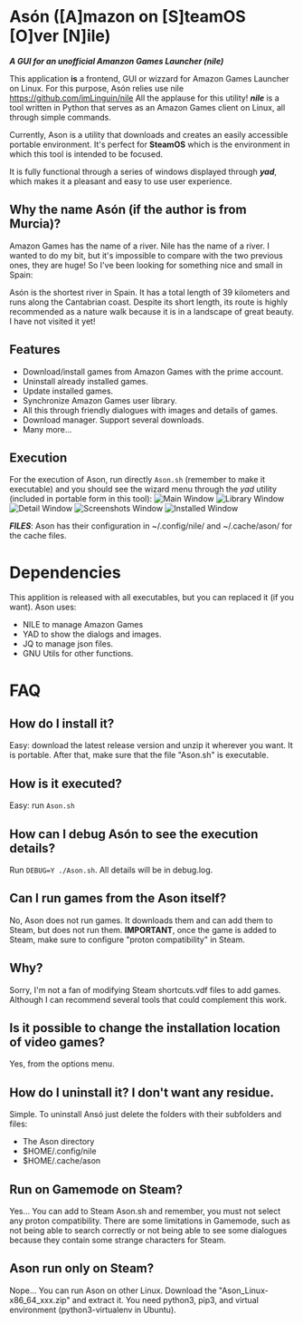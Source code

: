 # Asón ([A]mazon on [S]teamOS [O]ver [N]ile)
_**A GUI for an unofficial Amanzon Games Launcher (nile)**_

This application **is** a frontend, GUI or wizzard for Amazon Games Launcher on Linux. For this purpose, Asón relies use nile https://github.com/imLinguin/nile All the applause for this utility! _**nile**_ is a tool written in Python that serves as an Amazon Games client on Linux, all through simple commands.

Currently, Ason is a utility that downloads and creates an easily accessible portable environment. It's perfect for **SteamOS** which is the environment in which this tool is intended to be focused.

It is fully functional through a series of windows displayed through _**yad**_, which makes it a pleasant and easy to use user experience.


## Why the name Asón (if the author is from Murcia)?
Amazon Games has the name of a river.
Nile has the name of a river.
I wanted to do my bit, but it's impossible to compare with the two previous ones, they are huge! So I've been looking for something nice and small in Spain:

Asón is the shortest river in Spain. It has a total length of 39 kilometers and runs along the Cantabrian coast. Despite its short length, its route is highly recommended as a nature walk because it is in a landscape of great beauty. I have not visited it yet!


## Features
- Download/install games from Amazon Games with the prime account.
- Uninstall already installed games.
- Update installed games.
- Synchronize Amazon Games user library.
- All this through friendly dialogues with images and details of games.
- Download manager. Support several downloads.
- Many more...


## Execution
For the execution of Ason, run directly `Ason.sh` (remember to make it executable) and you should see the wizard menu through the *yad* utility (included in portable form in this tool):
![Main Window](https://raw.githubusercontent.com/FranjeGueje/Ason/master/doc/MainW.png)
![Library Window](https://raw.githubusercontent.com/FranjeGueje/Ason/master/doc/LibraryW.png)
![Detail Window](https://raw.githubusercontent.com/FranjeGueje/Ason/master/doc/DetailW.png)
![Screenshots Window](https://raw.githubusercontent.com/FranjeGueje/Ason/master/doc/ScreenshotsW.png)
![Installed Window](https://raw.githubusercontent.com/FranjeGueje/Ason/master/doc/InstalledW.png)

_**FILES**_: Ason has their configuration in ~/.config/nile/ and ~/.cache/ason/ for the cache files.

# Dependencies
This applition is released with all executables, but you can replaced it (if you want).
Ason uses:
* NILE to manage Amazon Games
* YAD to show the dialogs and images.
* JQ to manage json files.
* GNU Utils for other functions.

# FAQ
## How do I install it?
Easy: download the latest release version and unzip it wherever you want. It is portable. After that, make sure that the file "Ason.sh" is executable.

## How is it executed?
Easy: run `Ason.sh`

## How can I debug Asón to see the execution details?
Run `DEBUG=Y ./Ason.sh`. All details will be in debug.log.

## Can I run games from the Ason itself?
No, Ason does not run games. It downloads them and can add them to Steam, but does not run them. **IMPORTANT**, once the game is added to Steam, make sure to configure "proton compatibility" in Steam.

## Why?
Sorry, I'm not a fan of modifying Steam shortcuts.vdf files to add games. Although I can recommend several tools that could complement this work.

## Is it possible to change the installation location of video games?
Yes, from the options menu.

## How do I uninstall it? I don't want any residue.
Simple. To uninstall Ansó just delete the folders with their subfolders and files:
* The Ason directory
* $HOME/.config/nile
* $HOME/.cache/ason

## Run on Gamemode on Steam?
Yes... You can add to Steam Ason.sh and remember, you must not select any proton compatibility. There are some limitations in Gamemode, such as not being able to search correctly or not being able to see some dialogues because they contain some strange characters for Steam.

## Ason run only on Steam?
Nope... You can run Ason on other Linux. Download the "Ason_Linux-x86_64_xxx.zip" and extract it. You need python3, pip3, and virtual environment (python3-virtualenv in Ubuntu).
